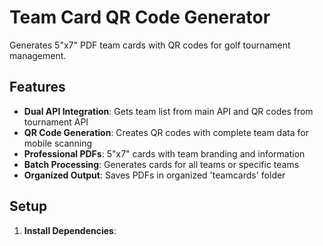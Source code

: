 # Team Card QR Code Generator

Generates 5"x7" PDF team cards with QR codes for golf tournament management.

## Features

- **Dual API Integration**: Gets team list from main API and QR codes from tournament API
- **QR Code Generation**: Creates QR codes with complete team data for mobile scanning
- **Professional PDFs**: 5"x7" cards with team branding and information
- **Batch Processing**: Generates cards for all teams or specific teams
- **Organized Output**: Saves PDFs in organized 'teamcards' folder

## Setup

1. **Install Dependencies**:
